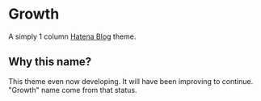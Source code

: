 # Growth

A simply 1 column [Hatena Blog](http://hatenablog.com/) theme.

## Why this name?

This theme even now developing. It will have been improving to continue. "Growth" name come from that status.
